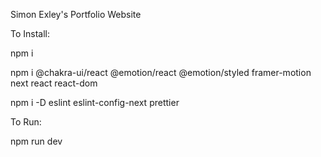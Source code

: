 Simon Exley's Portfolio Website

To Install:

npm i

npm i @chakra-ui/react @emotion/react @emotion/styled framer-motion next react react-dom

npm i -D eslint eslint-config-next prettier

To Run:

npm run dev
